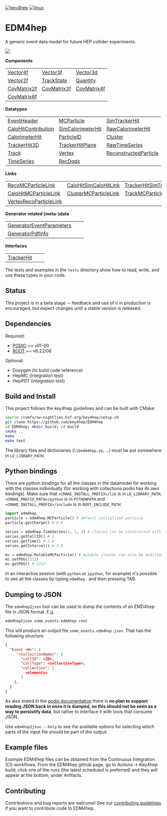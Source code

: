 
[![key4hep](https://github.com/key4hep/EDM4hep/workflows/key4hep_linux/badge.svg)](https://github.com/key4hep/EDM4hep/actions/workflows/key4hep_linux.yml)
[![linux](https://github.com/key4hep/EDM4hep/actions/workflows/lcg_linux_with_podio.yml/badge.svg)](https://github.com/key4hep/EDM4hep/actions/workflows/lcg_linux_with_podio.yml)
# EDM4hep


A  generic event data model for future HEP collider experiments.

![](doc/edm4hep_diagram.svg)

**Components**

| | | |
|-|-|-|
| [Vector4f](https://github.com/key4hep/EDM4hep/blob/main/edm4hep.yaml#L9)      | [Vector3f](https://github.com/key4hep/EDM4hep/blob/main/edm4hep.yaml#L34)      | [Vector3d](https://github.com/key4hep/EDM4hep/blob/main/edm4hep.yaml#L57)     |
| [Vector2f](https://github.com/key4hep/EDM4hep/blob/main/edm4hep.yaml#L82)     | [TrackState](https://github.com/key4hep/EDM4hep/blob/main/edm4hep.yaml#L180)   | [Quantity](https://github.com/key4hep/EDM4hep/blob/main/edm4hep.yaml#L209)    |
| [CovMatrix2f](https://github.com/key4hep/EDM4hep/blob/main/edm4hep.yaml#L101) | [CovMatrix3f](https://github.com/key4hep/EDM4hep/blob/main/edm4hep.yaml#L121)  | [CovMatrix4f](https://github.com/key4hep/EDM4hep/blob/main/edm4hep.yaml#L140) |
| [CovMatrix6f](https://github.com/key4hep/EDM4hep/blob/main/edm4hep.yaml#L160) |   |   |


**Datatypes**

| | | |
|-|-|-|
| [EventHeader](https://github.com/key4hep/EDM4hep/blob/main/edm4hep.yaml#L218)         | [MCParticle](https://github.com/key4hep/EDM4hep/blob/main/edm4hep.yaml#L230)        | [SimTrackerHit](https://github.com/key4hep/EDM4hep/blob/main/edm4hep.yaml#L296)         |
| [CaloHitContribution](https://github.com/key4hep/EDM4hep/blob/main/edm4hep.yaml#L336) | [SimCalorimeterHit](https://github.com/key4hep/EDM4hep/blob/main/edm4hep.yaml#L348) | [RawCalorimeterHit](https://github.com/key4hep/EDM4hep/blob/main/edm4hep.yaml#L359)     |
| [CalorimeterHit](https://github.com/key4hep/EDM4hep/blob/main/edm4hep.yaml#L368)      | [ParticleID](https://github.com/key4hep/EDM4hep/blob/main/edm4hep.yaml#L379)        | [Cluster](https://github.com/key4hep/EDM4hep/blob/main/edm4hep.yaml#L393)               |
| [TrackerHit3D](https://github.com/key4hep/EDM4hep/blob/main/edm4hep.yaml#L425)          | [TrackerHitPlane](https://github.com/key4hep/EDM4hep/blob/main/edm4hep.yaml#L450)   | [RawTimeSeries](https://github.com/key4hep/EDM4hep/blob/main/edm4hep.yaml#L478)                |
| [Track](https://github.com/key4hep/EDM4hep/blob/main/edm4hep.yaml#L492)               | [Vertex](https://github.com/key4hep/EDM4hep/blob/main/edm4hep.yaml#L509)            | [ReconstructedParticle](https://github.com/key4hep/EDM4hep/blob/main/edm4hep.yaml#L555) |
| [TimeSeries](https://github.com/key4hep/EDM4hep/blob/main/edm4hep.yaml#L593) | [RecDqdx](https://github.com/key4hep/EDM4hep/blob/main/edm4hep.yaml#L605) |                                                                                          |

**Links**

| | | |
|-|-|-|
| [RecoMCParticleLink](https://github.com/key4hep/EDM4hep/blob/main/edm4hep.yaml#L660)        | [CaloHitSimCaloHitLink](https://github.com/key4hep/EDM4hep/blob/main/edm4hep.yaml#L684)         | [TrackerHitSimTrackerHitLink](https://github.com/key4hep/EDM4hep/blob/main/edm4hep.yaml#L690)         |
| [CaloHitMCParticleLink](https://github.com/key4hep/EDM4hep/blob/main/edm4hep.yaml#L666) | [ClusterMCParticleLink](https://github.com/key4hep/EDM4hep/blob/main/edm4hep.yaml#L672) | [TrackMCParticleLink](https://github.com/key4hep/EDM4hep/blob/main/edm4hep.yaml#L678)   |
| [VertexRecoParticleLink](https://github.com/key4hep/EDM4hep/blob/main/edm4hep.yaml#L696) | | |

**Generator related (meta-)data**

| | | |
|-|-|-|
| [GeneratorEventParameters](https://github.com/key4hep/EDM4hep/blob/main/edm4hep.yaml#L617) | | |
| [GeneratorPdfInfo](https://github.com/key4hep/EDM4hep/blob/main/edm4hep.yaml#L633) | | |

**Interfaces**

| | | |
|-|-|-|
| [TrackerHit](https://github.com/key4hep/EDM4hep/blob/main/edm4hep.yaml#L644) | | |

The tests and examples in the `tests` directory show how to read, write, and use these types in your code.


## Status

This project is in a beta stage -- feedback and use of it in production is encouraged, but expect changes until a stable version is released.

## Dependencies

Required:

* [PODIO](https://github.com/AIDASoft/podio) >= v01-00
* [ROOT](https://github.com/root-project/root) >= v6.22/06

Optional:

* Doxygen (to build code reference)
* HepMC (integration test)
* HepPDT (integration test)

## Build and Install

This project follows the key4hep guidelines and can be built with CMake:

```sh
source /cvmfs/sw-nightlies.hsf.org/key4hep/setup.sh
git clone https://github.com/key4hep/EDM4hep
cd EDM4hep; mkdir build; cd build
cmake ..
make
make test
```

The library files and dictionaries (`libedm4hep.so`, ...) must be put somewhere in `LD_LIBRARY_PATH`.

## Python bindings
There are python bindings for all the classes in the datamodel for working with
the classes individually (for working with collections podio has its own
bindings). Make sure that `<CMAKE_INSTALL_PREFIX>/lib` is in `LD_LIBRARY_PATH`,
`<CMAKE_PREFIX_PATH>/python` is in `PYTHONPATH` and `<CMAKE_INSTALL_PREFIX>/include` is in `ROOT_INCLUDE_PATH`:
```python
import edm4hep
particle = edm4hep.MCParticle() # default initialized particle
particle.getCharge() # 0.0

series = edm4hep.TimeSeries(1, 2, 3) # classes can be constructed with non-default parameters
series.getCellID() # 1
series.getTime() # 2.0
series.getInterval() # 3.0

mc = edm4hep.MutableMCParticle() # mutable classes can also be modified
mc.setPDG(2212)
mc.getPDG() # 2212
```

In an interactive session (with `python` or `ipython`, for example) it's
possible to see all the classes by typing `edm4hep.` and then pressing TAB.

## Dumping to JSON
The `edm4hep2json` tool can be used to dump the contents of an EMD4hep file in
JSON format. E.g.

```bash
edm4hep2json some_events.edm4hep.root
```

This will produce an output file `some_events.edm4hep.json`. That has the following structure
```json
{
  "Event <N>": {
     "<CollectionName>": {
       "collID": <ID>,
       "collType": <collectionType>,
       "collection": [
         <elements>
       ]
    },
  }
}
```

As also stated in the [podio
documentation](https://github.com/AIDASoft/podio/blob/master/doc/advanced_topics.md#dumping-json)
there is **no plan to support reading JSON back in once it is dumped, so this
should not be seen as a way to persistify data**, but rather to interface it
with tools that consume JSON.

Use `edm4hep2json --help` to see the available options for selecting which parts
of the input file should be part of the output.

## Example files

Example EDM4hep files can be obtained from the Continuous Integration (CI)
workflows. From the EDM4hep github page, go to Actions -> Key4hep build, click
one of the runs (the latest scheduled is preferred) and they will appear at the
bottom, under Artifacts.


## Contributing

Contributions and bug reports are welcome! See our [contributing guidelines](doc/contributing.md) if you want to contribute code to EDM4hep.
